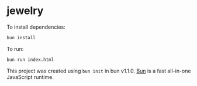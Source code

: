 # jewelry

To install dependencies:

```bash
bun install
```

To run:

```bash
bun run index.html
```

This project was created using `bun init` in bun v1.1.0. [Bun](https://bun.sh) is a fast all-in-one JavaScript runtime.
